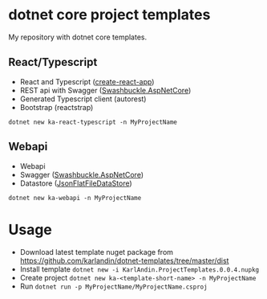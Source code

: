 # dotnet core project templates
My repository with dotnet core templates. 

## React/Typescript
* React and Typescript ([create-react-app](https://github.com/facebook/create-react-app))
* REST api with Swagger ([Swashbuckle.AspNetCore](https://github.com/domaindrivendev/Swashbuckle.AspNetCore))
* Generated Typescript client (autorest)
* Bootstrap (reactstrap)

`dotnet new ka-react-typescript -n MyProjectName`

## Webapi
* Webapi
* Swagger ([Swashbuckle.AspNetCore](https://github.com/domaindrivendev/Swashbuckle.AspNetCore))
* Datastore  ([JsonFlatFileDataStore](https://github.com/ttu/json-flatfile-datastore)) 

 `dotnet new ka-webapi -n MyProjectName`
 
# Usage
* Download latest template nuget package from https://github.com/karlandin/dotnet-templates/tree/master/dist
* Install template `dotnet new -i KarlAndin.ProjectTemplates.0.0.4.nupkg`
* Create project `dotnet new ka-<template-short-name> -n MyProjectName` 
* Run `dotnet run -p MyProjectName/MyProjectName.csproj`
